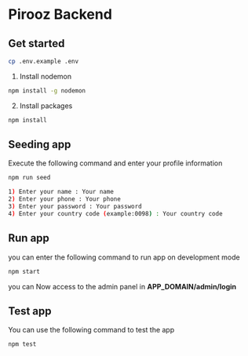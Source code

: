 # Pirooz Backend

## Get started
````bash
cp .env.example .env 
````
1) Install nodemon
````bash
npm install -g nodemon
````
2) Install packages
````bash
npm install
````
##  Seeding app
Execute the following command and enter your profile information 
````bash
npm run seed

1) Enter your name : Your name
2) Enter your phone : Your phone
3) Enter your password : Your password
4) Enter your country code (example:0098) : Your country code
````
##  Run app
you can enter the following command to run app on development mode
````bash
npm start
````
you can Now access to the admin panel in ****APP_DOMAIN/admin/login****

##  Test app
You can use the following command to test the app
````bash
npm test
````
